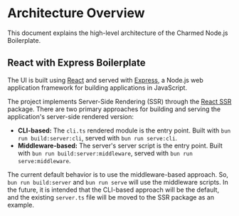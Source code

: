 # Architecture Overview

This document explains the high-level architecture of the Charmed Node.js Boilerplate.

## React with Express Boilerplate

The UI is built using [React](https://react.dev/) and served with [Express](https://expressjs.com/), a Node.js web application framework for building applications in JavaScript.

The project implements Server-Side Rendering (SSR) through the [React SSR](https://github.com/canonical/pragma/tree/main/packages/react/ssr) package. There are two primary approaches for building and serving the application's server-side rendered version:

* **CLI-based:** The `cli.ts` rendered module is the entry point. Built with `bun run build:server:cli`, served with `bun run serve:cli`.
* **Middleware-based:** The server's server script is the entry point. Built with `bun run build:server:middleware`, served with `bun run serve:middleware`.

The current default behavior is to use the middleware-based approach. So, `bun run build:server` and `bun run serve` will use the middleware scripts. In the future, it is intended that the CLI-based approach will be the default, and the existing `server.ts` file will be moved to the SSR package as an example.